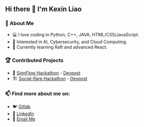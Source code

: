 ## Hi there 👋 I'm Kexin Liao

<!--
**COCO0511/COCO0511** is a ✨ _special_ ✨ repository because its `README.md` (this file) appears on your GitHub profile.

Here are some ideas to get you started:

- 🔭 I’m currently working on ...
- 🌱 I’m currently learning ...
- 👯 I’m looking to collaborate on ...
- 🤔 I’m looking for help with ...
- 💬 Ask me about ...
- 📫 How to reach me: ...
- 😄 Pronouns: ...
- ⚡ Fun fact: ...
- 🌐 [My Personal Website](https://yourwebsite.com)
-->
### 🚀 About Me
- 💻 I love coding in Python, C++, JAVA, HTML/CSS/JavaScript.
- 🔬 Interested in AI, Cybersecurity, and Cloud Computing.
- 🌱 Currently learning Raft and advanced React.

### 🏆 Contributed Projects
- 🚀 [SignFlow Hackathon](https://github.com/Remi12138/SignFlow_hackathon2025) - [Devpost](https://devpost.com/software/signflow-live-asl-interpretation-learning)
- 🏗 [Social-flare Hackathon](https://github.com/xxyen/social-flare) - [Devpost](https://devpost.com/software/social-flare)

### 📫 Find more about me on:
- 🐦 [Gitlab](https://gitlab.oit.duke.edu/dashboard/projects)
- 💼 [LinkedIn](https://www.linkedin.com/in/kexin-liao-7b7298273)
- 📧 [Email Me](mailto:kl460@duke.edu)


